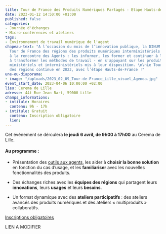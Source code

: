 ```yaml
---
title: Tour de France des Produits Numériques Partagés - Etape Hauts-de-France
date: 2023-01-12 14:50:00 +01:00
published: false
categories:
- Journée d'échanges
- Micro-conférences et ateliers
tags:
- Environnement de travail numérique de l'agent
chapeau-text: "A l’occasion du mois de l’innovation publique, la DINUM a lancé le
  Tour de France des régions des produits numériques interministériels pour aller
  à la rencontre des Agents : les informer, les former et continuer à les accompagner
  à transformer les méthodes de travail - en s'appuyant sur les produits collaboratifs
  ministériels et interministériels mis à leur disposition. \n\nLe Tour de France
  des régions continue en 2023, avec l’étape Hauts-de-France !"
une-ou-diaporama:
- image: "/uploads/2023_02_09_Tour-de-France_Lille_visuel_Agenda.jpg"
event_start_date: 2023-04-06 10:00:00 +02:00
lieu: Cerema de Lille
adresse: 44t Rue Jean Bart, 59000 Lille
champs_informations:
- intitule: Horaires
  contenu: 9h - 17h
- intitule: Gratuit
  contenu: Inscription obligatoire
  lien: 
---
```


Cet évènement se déroulera **le jeudi 6 avril, de 9h00 à 17h00** au Cerema de Lille.

#### Au programme : 

* Présentation des [outils aux agents](https://www.numerique.gouv.fr/outils-agents/), les aider à **choisir la bonne solution** en fonction du cas d’usage, et les **familiariser** avec les nouvelles fonctionnalités des produits.

* Des échanges riches avec les **équipes des régions** qui partagent leurs **innovations**, leurs **usages** et leurs **besoins**.

* Un format dynamique avec des **ateliers participatifs** : des ateliers avancés des produits numériques et des ateliers « multiproduits » collaboratifs.

<div class="lien-important"><p><a href="https://www.demarches-simplifiees.fr/commencer/inscription-a-l-evenement-lancement-du-referentiel">Inscriptions obligatoires</a></p></div> LIEN A MODIFIER